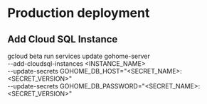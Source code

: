 # Production deployment

## Add Cloud SQL Instance
gcloud beta run services update gohome-server \
--add-cloudsql-instances <INSTANCE_NAME> \
--update-secrets GOHOME_DB_HOST="<SECRET_NAME>:<SECRET_VERSION>" \
--update-secrets GOHOME_DB_PASSWORD="<SECRET_NAME>:<SECRET_VERSION>"